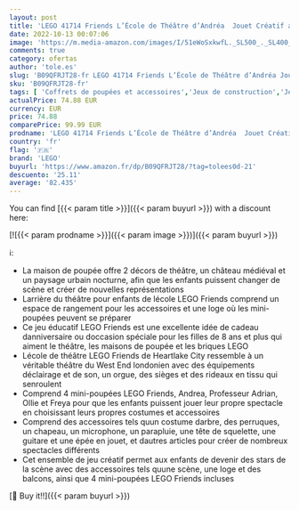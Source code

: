 ```yaml
---
layout: post
title: 'LEGO 41714 Friends L’École de Théâtre d’Andréa  Jouet Créatif avec Accessoires pour Mini-poupées  Jeu Éducatif pour Filles et Garçons de 8 Ans et Plus'
date: 2022-10-13 00:07:06
image: 'https://m.media-amazon.com/images/I/51eWoSxkwfL._SL500_._SL400_.jpg'
comments: true
category: ofertas
author: 'tole.es'
slug: 'B09QFRJT28-fr LEGO 41714 Friends L’École de Théâtre d’Andréa Jouet...'
sku: 'B09QFRJT28-fr'
tags: [ 'Coffrets de poupées et accessoires','Jeux de construction','Jeux et Jouets','Jeux et jouets','Jeux pour PC','Jeux vidéo','PC: Jeux et accessoires','Poupées et accessoires','Sets de jeux de construction','lego','🇫🇷', ]
actualPrice: 74.88 EUR
currency: EUR
price: 74.88
comparePrice: 99.99 EUR
prodname: 'LEGO 41714 Friends L’École de Théâtre d’Andréa  Jouet Créatif avec Accessoires pour Mini-poupées  Jeu Éducatif pour Filles et Garçons de 8 Ans et Plus'
country: 'fr'
flag: '🇫🇷'
brand: 'LEGO'
buyurl: 'https://www.amazon.fr/dp/B09QFRJT28/?tag=tolees0d-21'
descuento: '25.11'
average: '82.435'
---
```


You can find [{{< param title >}}]({{< param buyurl >}}) with a discount here:

[![{{< param prodname >}}]({{< param image >}})]({{< param buyurl >}})

ℹ️:

- La maison de poupée offre 2 décors de théâtre, un château médiéval et un paysage urbain nocturne, afin que les enfants puissent changer de scène et créer de nouvelles représentations
- Larrière du théâtre pour enfants de lécole LEGO Friends comprend un espace de rangement pour les accessoires et une loge où les mini-poupées peuvent se préparer
- Ce jeu éducatif LEGO Friends est une excellente idée de cadeau danniversaire ou doccasion spéciale pour les filles de 8 ans et plus qui aiment le théâtre, les maisons de poupée et les briques LEGO
- Lécole de théâtre LEGO Friends de Heartlake City ressemble à un véritable théâtre du West End londonien avec des équipements déclairage et de son, un orgue, des sièges et des rideaux en tissu qui senroulent
- Comprend 4 mini-poupées LEGO Friends, Andrea, Professeur Adrian, Ollie et Freya pour que les enfants puissent jouer leur propre spectacle en choisissant leurs propres costumes et accessoires
- Comprend des accessoires tels quun costume darbre, des perruques, un chapeau, un microphone, un parapluie, une tête de squelette, une guitare et une épée en jouet, et dautres articles pour créer de nombreux spectacles différents
- Cet ensemble de jeu créatif permet aux enfants de devenir des stars de la scène avec des accessoires tels quune scène, une loge et des balcons, ainsi que 4 mini-poupées LEGO Friends incluses

[🛒 Buy it!!]({{< param buyurl >}})
